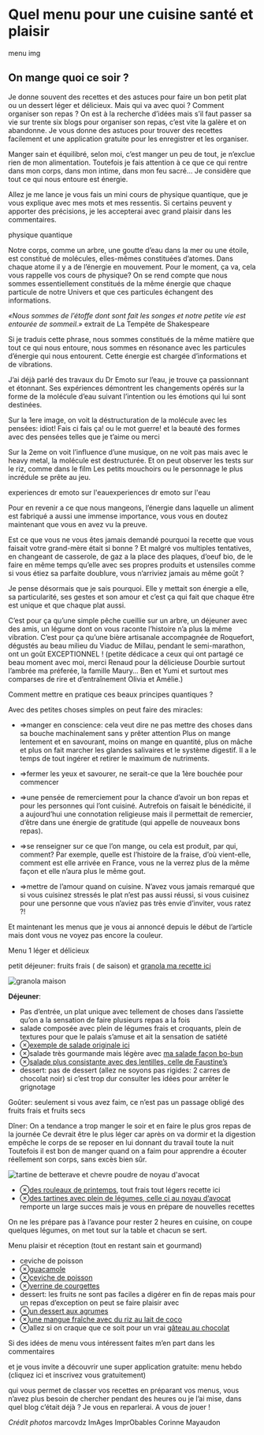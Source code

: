 # Quel menu pour une cuisine santé et plaisir

menu img

## On mange quoi ce soir ?

Je donne souvent des recettes et des astuces pour faire un bon petit plat ou un dessert léger et délicieux.
Mais qui va avec quoi ?
Comment organiser son repas ?
On est à la recherche d’idées mais s’il faut passer sa vie sur trente six blogs pour organiser son repas, c’est vite la galère et on abandonne.
Je vous donne des astuces pour trouver des recettes facilement et une application gratuite pour les enregistrer et les organiser.

Manger sain et équilibré, selon moi, c’est manger un peu de tout, je n’exclue rien de mon alimentation.
Toutefois je fais attention à ce que ce qui rentre dans mon corps, dans mon intime, dans mon feu sacré…
Je considère que tout ce qui nous entoure est énergie.

Allez je me lance je vous fais un mini cours de physique quantique, que je vous explique avec mes mots et mes ressentis. Si certains peuvent y apporter des précisions, je les accepterai avec grand plaisir dans les commentaires.

physique quantique

Notre corps, comme un arbre, une goutte d’eau dans la mer ou une étoile, est constitué de molécules, elles-mêmes constituées d’atomes. Dans chaque atome il y a de l’énergie en mouvement. Pour le moment, ça va, cela vous rappelle vos cours de physique?
On se rend compte que nous sommes essentiellement constitués de la même énergie que chaque particule de notre Univers et que ces particules échangent des informations.

*«Nous sommes de l’étoffe dont sont fait les songes et notre petite vie est entourée de sommeil.»*
extrait de La Tempête de Shakespeare

Si je traduis cette phrase, nous sommes constitués de la même matière que tout ce qui nous entoure, nous sommes en résonance avec les particules d’énergie qui nous entourent. Cette énergie est chargée d’informations et de vibrations.

J’ai déjà parlé des travaux du Dr Emoto sur l’eau, je trouve ça passionnant et étonnant. Ses expériences démontrent les changements opérés sur la forme de la molécule d’eau suivant l’intention ou les émotions qui lui sont destinées.

Sur la 1ere image, on voit la déstructuration de la molécule avec les pensées: idiot! Fais ci fais ça! ou le mot guerre!
et la beauté des formes avec des pensées telles que je t’aime ou merci

Sur la 2eme on voit l’influence d’une musique, on ne voit pas mais avec le heavy metal, la molécule est destructurée. Et on peut observer les tests sur le riz, comme dans le film Les petits mouchoirs ou le personnage le plus incrédule se prête au jeu.

experiences dr emoto sur l'eauexperiences dr emoto sur l'eau

Pour en revenir a ce que nous mangeons, l’énergie dans laquelle un aliment est fabriqué a aussi une immense importance, vous vous en doutez maintenant que vous en avez vu la preuve.

Est ce que vous ne vous êtes jamais demandé pourquoi la recette que vous faisait votre grand-mère était si bonne ? Et malgré vos multiples tentatives, en changeant de casserole, de gaz a la place des plaques, d’oeuf bio, de le faire en même temps qu’elle avec ses propres produits et ustensiles comme si vous étiez sa parfaite doublure, vous n’arriviez jamais au même goût ?

Je pense désormais que je sais pourquoi. Elle y mettait son énergie a elle, sa particularité, ses gestes et son amour et c’est ça qui fait que chaque être est unique et que chaque plat aussi.

C’est pour ça qu’une simple pêche cueillie sur un arbre, un déjeuner avec des amis, un légume dont on vous raconte l’histoire n’a plus la même vibration.
C’est pour ça qu’une bière artisanale accompagnée de Roquefort, dégustés au beau milieu du Viaduc de Millau, pendant le semi-marathon, ont un goût EXCEPTIONNEL ! (petite dédicace a ceux qui ont partagé ce beau moment avec moi, merci Renaud pour la délicieuse Dourbie surtout l’ambrée ma préferée, la famille Maury… Ben et Yumi et surtout mes comparses de rire et d’entraînement Olivia et Amélie.)

Comment mettre en pratique ces beaux principes quantiques ?

Avec des petites choses simples on peut faire des miracles:

* ⇒manger en conscience: cela veut dire ne pas mettre des choses dans sa bouche machinalement sans y prêter attention
Plus on mange lentement et en savourant, moins on mange en quantité, plus on mâche et plus on fait marcher les glandes salivaires et le système digestif. Il a le temps de tout ingérer et retirer le maximum de nutriments.

* ⇒fermer les yeux et savourer, ne serait-ce que la 1ère bouchée pour commencer

* ⇒une pensée de remerciement pour la chance d’avoir un bon repas et pour les personnes qui l’ont cuisiné. Autrefois on faisait le bénédicité, il a aujourd’hui une connotation religieuse mais il permettait de remercier, d’être dans une énergie de gratitude (qui appelle de nouveaux bons repas).

* ⇒se renseigner sur ce que l’on mange, ou cela est produit, par qui, comment? Par exemple, quelle est l’histoire de la fraise, d’où vient-elle, comment est elle arrivée en France, vous ne la verrez plus de la même façon et elle n’aura plus le même gout.

* ⇒mettre de l’amour quand on cuisine.
N’avez vous jamais remarqué que si vous cuisinez stressés le plat n’est pas aussi réussi, si vous cuisinez pour une personne que vous n’aviez pas très envie d’inviter, vous ratez ?!

Et maintenant les menus que je vous ai annoncé depuis le début de l’article mais dont vous ne voyez pas encore la couleur.

Menu 1 léger et délicieux

petit déjeuner:
fruits frais ( de saison) et [granola ma recette ici]()

 ![granola maison]()

**Déjeuner**:
* Pas d’entrée, un plat unique avec tellement de choses dans l’assiette qu’on a la sensation de faire plusieurs repas a la fois
* salade composée avec plein de légumes frais et croquants, plein de textures pour que le palais s’amuse et ait la sensation de satiété
* ⊗[exemple de salade originale ici]()
* ⊗salade très gourmande mais légère avec [ma salade façon bo-bun]()
* ⊗[salade plus consistante avec des lentilles, celle de Faustine’s]()
* dessert: pas de dessert (allez ne soyons pas rigides: 2 carres de chocolat noir) si c’est trop dur consulter les idées pour arrêter le grignotage

Goûter:
seulement si vous avez faim, ce n’est pas un passage obligé
des fruits frais et fruits secs

Dîner:
On a tendance a trop manger le soir et en faire le plus gros repas de la journée
Ce devrait être le plus léger car après on va dormir et la digestion empêche le corps de se reposer en lui donnant du travail toute la nuit
Toutefois il est bon de manger quand on a faim pour apprendre a écouter réellement son corps, sans excès bien sûr.

![tartine de betterave et chevre poudre de noyau d'avocat]()

* ⊗[des rouleaux de printemps](), tout frais tout légers recette ici
* ⊗[des tartines avec plein de légumes, celle ci au noyau d’avocat]() remporte un large succes mais je vous en prépare de nouvelles recettes

On ne les prépare pas à l’avance pour rester 2 heures en cuisine, on coupe quelques légumes, on met tout sur la table et chacun se sert.

Menu plaisir et réception (tout en restant sain et gourmand)

* ceviche de poisson
* ⊗[guacamole]()
* ⊗[ceviche de poisson]()
* ⊗[verrine de courgettes]()
* dessert: les fruits ne sont pas faciles a digérer en fin de repas mais pour un repas d’exception on peut se faire plaisir avec
* ⊗[un dessert aux agrumes]()
* ⊗[une mangue fraîche avec du riz au lait de coco]()
* ⊗allez si on craque que ce soit pour un vrai [gâteau au chocolat]() 

Si des idées de menu vous intéressent faites m’en part dans les commentaires

et je vous invite a découvrir une super application gratuite: menu hebdo (cliquez ici et inscrivez vous gratuitement)

qui vous permet de classer vos recettes en préparant vos menus, vous n’avez plus besoin de chercher pendant des heures ou je l’ai mise, dans quel blog c’était déjà ? Je vous en reparlerai.
A vous de jouer !

*Crédit photos*
marcovdz
ImAges ImprObables
Corinne Mayaudon